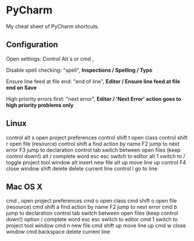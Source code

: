 PyCharm
=======
My cheat sheet of PyCharm shortcuts.


Configuration
-------------
Open settings: Control Alt s or cmd ,

Disable spell checking: "spell", **Inspections / Spelling / Typo**

Ensure line feed at file end: "end of line", **Editor / Ensure line feed at file end on Save**

High priority errors first: "next error", **Editor / 'Next Error' action goes to high priority problems only**


Linux
-----
control alt s       open project preferences
control shift t     open class
control shift r     open file (resource)
control shift a     find action by name
F2                  jump to next error
F3                  jump to declaration
control tab         switch between open files (keep control down!)
alt /               complete word
esc esc             switch to editor
alt 1               switch to / toggle project tool window
alt insert          new file
alt up              move line up
control F4          close window
shift delete        delete current line
control l           go to line


Mac OS X
--------
cmd ,               open project preferences
cmd o               open class
cmd shift o         open file (resource)
cmd shift a         find action by name
F2                  jump to next error
cmd b               jump to declaration
control tab         switch between open files (keep control down!)
option /            complete word
esc esc             switch to editor
cmd 1               switch to project tool window
cmd n               new file
cmd shift up        move line up
cmd w               close window
cmd backspace       delete current line
